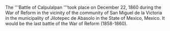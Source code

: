 The '''Battle of Calpulalpan '''took place on December 22, 1860 during the War of Reform in the vicinity of the community of San Miguel de la Victoria in the municipality of Jilotepec de Abasolo in the State of Mexico, Mexico. It would be the last battle of the War of Reform (1858-1860).

